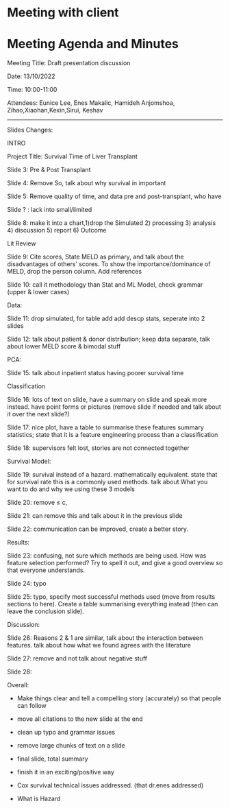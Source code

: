 # Meeting with client

# Meeting Agenda and Minutes

Meeting Title: Draft presentation discussion

Date: 13/10/2022

Time: 10:00-11:00

Attendees: Eunice Lee, Enes Makalic, Hamideh Anjomshoa, Zihao,Xiaohan,Kexin,Sirui, Keshav

______________________________________________________________________________________________________

Slides Changes: 

INTRO

Project Title: Survival Time of Liver Transplant

Slide 3: Pre & Post Transplant 

Slide 4: Remove So, talk about why survival in important

Slide 5: Remove quality of time, and data pre and post-transplant, who have

Slide ? : lack into small/limited

Slide 8: make it into a chart,1)drop the Simulated 2) processing 3) analysis 4) discussion  5) report 6) Outcome

Lit Review

Slide 9: Cite scores, State MELD as primary, and talk about the disadvantages of others’ scores. To show the importance/dominance of MELD, drop the person column. Add references 

Slide 10: call it methodology than Stat and ML Model, check grammar (upper & lower cases)

Data:

Slide 11: drop simulated, for table add add descp stats, seperate into 2 slides

Slide 12: talk about patient & donor distribution; keep data separate, talk about lower MELD score & bimodal stuff

PCA:

Slide 15: talk about inpatient status having poorer survival time

Classification

Slide 16: lots of text on slide, have a summary on slide and speak more instead. have point forms or pictures (remove slide if needed and talk about it over the next slide?)

Slide 17: nice plot, have a table to summarise these features summary statistics; state that it is a feature engineering process than a classification 

Slide 18: supervisors felt lost, stories are not connected together

Survival Model:

Slide 19: survival instead of a hazard. mathematically equivalent. state that for survival rate this is a commonly used methods. talk about What you want to do and why we using these 3 models 

Slide 20: remove ≤ c, 

Slide 21: can remove this and talk about it in the previous slide

Slide 22: communication can be improved, create a better story. 

Results:

Slide 23: confusing, not sure which methods are being used. How was feature selection performed? Try to spell it out, and give a good overview so that everyone understands.

Slide 24: typo

Slide 25: typo, specify most successful methods used (move from results sections to here). Create a table summarising everything instead (then can leave the conclusion slide). 

Discussion:

Slide 26: Reasons 2 & 1 are similar, talk about the interaction between features. talk about how what we found agrees with the literature

Slide 27: remove and not talk about negative stuff

Slide 28: 

Overall: 

- Make things clear and tell a compelling story (accurately) so that people can follow
- move all citations to the new slide at the end
- clean up typo and grammar issues
- remove large chunks of text on a slide
- final slide, total summary
- finish it in an exciting/positive way

- Cox survival technical issues addressed. (that dr.enes addressed)
- What is Hazard
